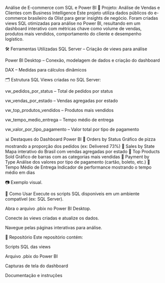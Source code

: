 Análise de E-commerce com SQL e Power BI
💼 Projeto: Análise de Vendas e Clientes com Business Intelligence
Este projeto utiliza dados públicos do e-commerce brasileiro da Olist para gerar insights de negócio. Foram criadas views SQL otimizadas para análise no Power BI, resultando em um dashboard interativo com métricas chave como volume de vendas, produtos mais vendidos, comportamento do cliente e desempenho logístico.

🛠️ Ferramentas Utilizadas
SQL Server – Criação de views para análise

Power BI Desktop – Conexão, modelagem de dados e criação do dashboard

DAX – Medidas para cálculos dinâmicos

🗂️ Estrutura SQL
Views criadas no SQL Server:

vw_pedidos_por_status – Total de pedidos por status

vw_vendas_por_estado – Vendas agregadas por estado

vw_top_produtos_vendidos – Produtos mais vendidos

vw_tempo_medio_entrega – Tempo médio de entrega

vw_valor_por_tipo_pagamento – Valor total por tipo de pagamento

📊 Destaques do Dashboard Power BI
🔹 Orders by Status
Gráfico de pizza mostrando a proporção dos pedidos (ex: Delivered 73%)
🔹 Sales by State
Mapa interativo do Brasil com vendas agregadas por estado
🔹 Top Products Sold
Gráfico de barras com as categorias mais vendidas
🔹 Payment by Type
Análise dos valores por tipo de pagamento (cartão, boleto, etc.)
🔹 Tempo Médio de Entrega
Indicador de performance mostrando o tempo médio em dias

📷 Exemplo visual.

📂 Como Usar
Execute os scripts SQL disponíveis em um ambiente compatível (ex: SQL Server).

Abra o arquivo .pbix no Power BI Desktop.

Conecte às views criadas e atualize os dados.

Navegue pelas páginas interativas para análise.

📁 Repositório
Este repositório contém:

Scripts SQL das views

Arquivo .pbix do Power BI

Capturas de tela do dashboard

Documentação e instruções
